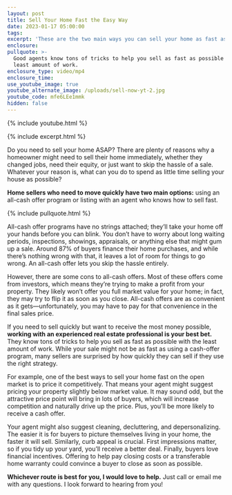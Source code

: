 ```yaml
---
layout: post
title: Sell Your Home Fast the Easy Way
date: 2023-01-17 05:00:00
tags:
excerpt: 'These are the two main ways you can sell your home as fast as possible. '
enclosure:
pullquote: >-
  Good agents know tons of tricks to help you sell as fast as possible with the
  least amount of work.
enclosure_type: video/mp4
enclosure_time:
use_youtube_image: true
youtube_alternate_image: /uploads/sell-now-yt-2.jpg
youtube_code: mfe6LEe1mmk
hidden: false
---
```

{% include youtube.html %}

{% include excerpt.html %}

Do you need to sell your home ASAP? There are plenty of reasons why a homeowner might need to sell their home immediately, whether they changed jobs, need their equity, or just want to skip the hassle of a sale. Whatever your reason is, what can you do to spend as little time selling your house as possible?&nbsp;

**Home sellers who need to move quickly have two main options:** using an all-cash offer program or listing with an agent who knows how to sell fast.

{% include pullquote.html %}

All-cash offer programs have no strings attached; they’ll take your home off your hands before you can blink. You don’t have to worry about long waiting periods, inspections, showings, appraisals, or anything else that might gum up a sale. Around 87% of buyers finance their home purchases, and while there’s nothing wrong with that, it leaves a lot of room for things to go wrong. An all-cash offer lets you skip the hassle entirely.&nbsp;

However, there are some cons to all-cash offers. Most of these offers come from investors, which means they’re trying to make a profit from your property. They likely won’t offer you full market value for your home; in fact, they may try to flip it as soon as you close. All-cash offers are as convenient as it gets—unfortunately, you may have to pay for that convenience in the final sales price.&nbsp;

If you need to sell quickly but want to receive the most money possible, **working with an experienced real estate professional is your best bet.** They know tons of tricks to help you sell as fast as possible with the least amount of work. While your sale might not be as fast as using a cash-offer program, many sellers are surprised by how quickly they can sell if they use the right strategy.&nbsp;

For example, one of the best ways to sell your home fast on the open market is to price it competitively. That means your agent might suggest pricing your property slightly below market value. It may sound odd, but the attractive price point will bring in lots of buyers, which will increase competition and naturally drive up the price. Plus, you’ll be more likely to receive a cash offer.&nbsp;

Your agent might also suggest cleaning, decluttering, and depersonalizing. The easier it is for buyers to picture themselves living in your home, the faster it will sell. Similarly, curb appeal is crucial. First impressions matter, so if you tidy up your yard, you’ll receive a better deal. Finally, buyers love financial incentives. Offering to help pay closing costs or a transferable home warranty could convince a buyer to close as soon as possible.&nbsp;

**Whichever route is best for you, I would love to help.** Just call or email me with any questions. I look forward to hearing from you\!